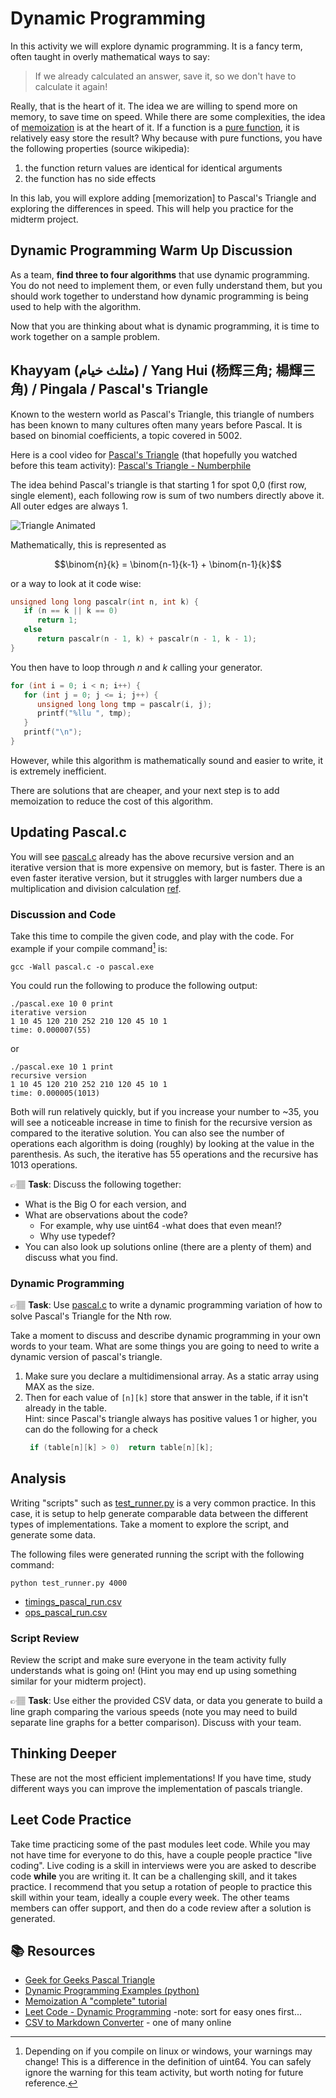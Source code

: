 # Dynamic Programming

In this activity we will explore dynamic programming. It is a fancy term, often taught in overly mathematical ways to say:

> If we already calculated an answer, save it, so we don't have to calculate it again!

Really, that is the heart of it. The idea we are willing to spend more on memory, to save time on speed. While there are some complexities, 
the idea of [memoization] is at the heart of it. If a function is a [pure function], it is relatively easy store the result? 
Why because with pure functions, you have the following properties (source wikipedia):

1. the function return values are identical for identical arguments 
2. the function has no side effects 

In this lab, you will explore adding [memorization] to Pascal's Triangle and exploring the differences
in speed. This will help you practice for the midterm project. 


## Dynamic Programming Warm Up Discussion

As a team, **find three to four algorithms** that use dynamic programming. You do not need to implement them, or even fully understand them, but you should work together to understand how dynamic programming is being used to help with the algorithm. 

Now that you are thinking about what is dynamic programming, it is time to work together on a sample problem.


## Khayyam (مثلث خیام) / Yang Hui (杨辉三角; 楊輝三角) / Pingala / Pascal's Triangle

Known to the western world as Pascal's Triangle, this triangle of numbers has been known to many cultures often many years before Pascal. It is based on binomial coefficients, a topic covered in 5002. 

Here is a cool video for [Pascal's Triangle] (that hopefully you watched before this team activity): [Pascal's Triangle - Numberphile]

The idea behind Pascal's triangle is that starting 1 for spot 0,0 (first row, single element), each following row is sum of two numbers directly above it. All outer edges are always 1. 

![Triangle Animated]

Mathematically, this is represented as 


$$\binom{n}{k} = \binom{n-1}{k-1} + \binom{n-1}{k}$$

or a way to look at it code wise:
```c
unsigned long long pascalr(int n, int k) {
   if (n == k || k == 0)
      return 1;
   else
      return pascalr(n - 1, k) + pascalr(n - 1, k - 1);
}
```

You then have to loop through $n$ and $k$ calling your generator. 
```c
for (int i = 0; i < n; i++) {
   for (int j = 0; j <= i; j++) {              
      unsigned long long tmp = pascalr(i, j);
      printf("%llu ", tmp);
   }
   printf("\n");
}
```

However, while this algorithm is mathematically sound and easier to write, it is extremely inefficient.

There are solutions that are cheaper, and your next step is to add memoization to reduce the cost of this algorithm. 

## Updating Pascal.c
You will see [pascal.c](pascal.c) already has the above recursive version and an iterative version that
is more expensive on memory, but is faster. There is an even faster iterative version, but it struggles with
larger numbers due a multiplication and division calculation [ref](https://en.wikipedia.org/wiki/Binomial_coefficient#In_programming_languages). 

### Discussion and Code 
Take this time to compile the given code, and play with the code. For example if your compile
command[^1^] is:

[^1^]: Depending on if you compile on linux or windows, your warnings may change! This is a difference
in the definition of uint64. You can safely ignore the warning for this team activity, but worth
noting for future reference.



```text
gcc -Wall pascal.c -o pascal.exe
```

You could run the following to produce the following output:

```text
./pascal.exe 10 0 print
iterative version
1 10 45 120 210 252 210 120 45 10 1 
time: 0.000007(55)
```

or

```text
./pascal.exe 10 1 print
recursive version
1 10 45 120 210 252 210 120 45 10 1 
time: 0.000005(1013)
```

Both will run relatively quickly, but if you increase your number to ~35, you will see a noticeable increase in time to finish for the recursive version as compared to the iterative solution. You can also see the number of operations each algorithm is doing (roughly) by looking at the value in the parenthesis. As such, the iterative has 55 operations and the recursive has 1013 operations.

👉🏽 **Task**: Discuss the following together:
* What is the Big O for each version, and 
* What are observations about the code? 
  * For example, why use uint64 -what does that even mean!? 
  * Why use typedef? 
* You can also look up solutions online (there are a plenty of them) and discuss what you find.   



### Dynamic Programming
👉🏽 **Task**: Use [pascal.c](pascal.c) to write a dynamic programming variation of how to solve Pascal's Triangle for the Nth row.

Take a moment to discuss and describe dynamic programming in your own words to your team.  What are some things you are going to need to write a dynamic version of pascal's triangle. 

1. Make sure you declare a multidimensional array. As a static array using MAX as the size.
2. Then for each value of  `[n][k]` store that answer in the table, if it isn't already in the table.   
   Hint: since Pascal's triangle always has positive values 1 or higher, you can do the following for a check
   ```c
    if (table[n][k] > 0)  return table[n][k];
   ```

## Analysis

Writing "scripts" such as [test_runner.py](test_runner.py) is a very common practice. In this case, it is setup to help generate comparable data between the different types of implementations. Take a moment to explore the script, and generate some data. 

The following files were generated running the script with the following command:

```text
python test_runner.py 4000
```

* [timings_pascal_run.csv](timings_pascal_run.csv)
* [ops_pascal_run.csv](ops_pascal_run.csv)


### Script Review
Review the script and make sure everyone in the team activity fully understands what is going on! (Hint you may end up using something similar for your midterm project).

👉🏽 **Task**: Use either the provided CSV data, or data you generate to build a line graph comparing the various speeds (note you  may need to build separate line graphs for a better comparison). Discuss with your team. 


## Thinking Deeper
These are not the most efficient implementations! If you have time, study different ways you can improve the implementation of pascals triangle. 


## Leet Code Practice
Take time practicing some of the past modules leet code. While you may not have time for everyone to do this, have a couple people practice "live coding". Live coding is a skill in interviews were you are asked to describe code **while** you are writing it. It can be a challenging skill, and it takes practice. I recommend that you setup a rotation of people to practice this skill within your team, ideally a couple every week. The other teams members can offer support, and then do a code review after a solution is generated. 

## 📚 Resources
* [Geek for Geeks Pascal Triangle](https://www.geeksforgeeks.org/pascal-triangle/)
* [Dynamic Programming Examples (python)](https://www.makeuseof.com/dynamic-programming-tutorial/)
* [Memoization A "complete" tutorial](https://www.geeksforgeeks.org/what-is-memoization-a-complete-tutorial/)
* [Leet Code - Dynamic Programming](https://leetcode.com/tag/dynamic-programming/) -note: sort for easy ones first...
* [CSV to Markdown Converter](https://tableconvert.com/csv-to-markdown) - one of many online


[memoization]: https://en.wikipedia.org/wiki/Memoization
[pure function]: https://en.wikipedia.org/wiki/Pure_function
[Pascal's Triangle - Numberphile]: https://www.youtube.com/watch?v=0iMtlus-afo
[Pascal's Triangle]: https://en.wikipedia.org/wiki/Pascal%27s_triangle
[Triangle Animated]: https://upload.wikimedia.org/wikipedia/commons/0/0d/PascalTriangleAnimated2.gif